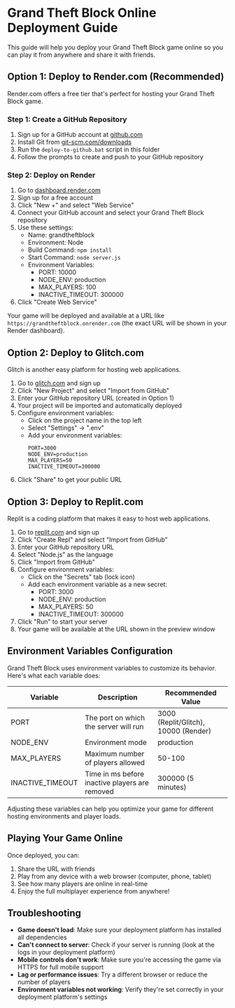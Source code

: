 # Grand Theft Block Online Deployment Guide

This guide will help you deploy your Grand Theft Block game online so you can play it from anywhere and share it with friends.

## Option 1: Deploy to Render.com (Recommended)

Render.com offers a free tier that's perfect for hosting your Grand Theft Block game.

### Step 1: Create a GitHub Repository

1. Sign up for a GitHub account at [github.com](https://github.com)
2. Install Git from [git-scm.com/downloads](https://git-scm.com/downloads)
3. Run the `deploy-to-github.bat` script in this folder
4. Follow the prompts to create and push to your GitHub repository

### Step 2: Deploy on Render

1. Go to [dashboard.render.com](https://dashboard.render.com/)
2. Sign up for a free account
3. Click "New +" and select "Web Service"
4. Connect your GitHub account and select your Grand Theft Block repository
5. Use these settings:
   - Name: grandtheftblock
   - Environment: Node
   - Build Command: `npm install`
   - Start Command: `node server.js`
   - Environment Variables:
     - PORT: 10000
     - NODE_ENV: production
     - MAX_PLAYERS: 100
     - INACTIVE_TIMEOUT: 300000
6. Click "Create Web Service"

Your game will be deployed and available at a URL like `https://grandtheftblock.onrender.com` (the exact URL will be shown in your Render dashboard).

## Option 2: Deploy to Glitch.com

Glitch is another easy platform for hosting web applications.

1. Go to [glitch.com](https://glitch.com) and sign up
2. Click "New Project" and select "Import from GitHub"
3. Enter your GitHub repository URL (created in Option 1)
4. Your project will be imported and automatically deployed
5. Configure environment variables:
   - Click on the project name in the top left
   - Select "Settings" → ".env"
   - Add your environment variables:
     ```
     PORT=3000
     NODE_ENV=production
     MAX_PLAYERS=50
     INACTIVE_TIMEOUT=300000
     ```
6. Click "Share" to get your public URL

## Option 3: Deploy to Replit.com

Replit is a coding platform that makes it easy to host web applications.

1. Go to [replit.com](https://replit.com) and sign up
2. Click "Create Repl" and select "Import from GitHub"
3. Enter your GitHub repository URL
4. Select "Node.js" as the language
5. Click "Import from GitHub"
6. Configure environment variables:
   - Click on the "Secrets" tab (lock icon)
   - Add each environment variable as a new secret:
     - PORT: 3000
     - NODE_ENV: production
     - MAX_PLAYERS: 50
     - INACTIVE_TIMEOUT: 300000
7. Click "Run" to start your server
8. Your game will be available at the URL shown in the preview window

## Environment Variables Configuration

Grand Theft Block uses environment variables to customize its behavior. Here's what each variable does:

| Variable | Description | Recommended Value |
|----------|-------------|------------------|
| PORT | The port on which the server will run | 3000 (Replit/Glitch), 10000 (Render) |
| NODE_ENV | Environment mode | production |
| MAX_PLAYERS | Maximum number of players allowed | 50-100 |
| INACTIVE_TIMEOUT | Time in ms before inactive players are removed | 300000 (5 minutes) |

Adjusting these variables can help you optimize your game for different hosting environments and player loads.

## Playing Your Game Online

Once deployed, you can:

1. Share the URL with friends
2. Play from any device with a web browser (computer, phone, tablet)
3. See how many players are online in real-time
4. Enjoy the full multiplayer experience from anywhere!

## Troubleshooting

- **Game doesn't load**: Make sure your deployment platform has installed all dependencies
- **Can't connect to server**: Check if your server is running (look at the logs in your deployment platform)
- **Mobile controls don't work**: Make sure you're accessing the game via HTTPS for full mobile support
- **Lag or performance issues**: Try a different browser or reduce the number of players
- **Environment variables not working**: Verify they're set correctly in your deployment platform's settings 